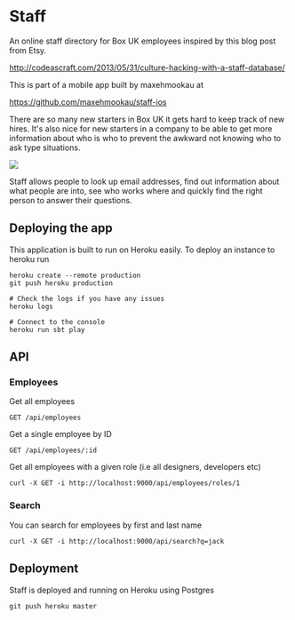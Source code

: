 # Staff

An online staff directory for Box UK employees inspired by this blog post from Etsy.

http://codeascraft.com/2013/05/31/culture-hacking-with-a-staff-database/

This is part of a mobile app built by maxehmookau at

https://github.com/maxehmookau/staff-ios

There are so many new starters in Box UK it gets hard to keep track of new hires. It's also nice for new starters in a company to be able to get more information about who is who to prevent the awkward not knowing who to ask type situations.

![](https://raw.github.com/owainlewis/staff/master/public/images/preview.png)

Staff allows people to look up email addresses, find out information about what people are into, see who works where and quickly find the right person to answer their questions.

## Deploying the app

This application is built to run on Heroku easily. To deploy an instance to heroku run


```
heroku create --remote production
git push heroku production

# Check the logs if you have any issues
heroku logs

# Connect to the console
heroku run sbt play
```

## API

### Employees

Get all employees

```
GET /api/employees
```

Get a single employee by ID

```
GET /api/employees/:id
```

Get all employees with a given role (i.e all designers, developers etc)

```
curl -X GET -i http://localhost:9000/api/employees/roles/1
```

### Search

You can search for employees by first and last name

```
curl -X GET -i http://localhost:9000/api/search?q=jack
```

## Deployment

Staff is deployed and running on Heroku using Postgres

```
git push heroku master
```



